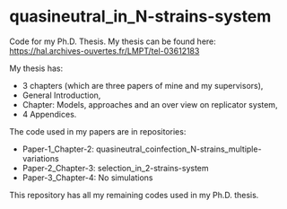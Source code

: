 # quasineutral_in_N-strains-system
Code for my Ph.D. Thesis. My thesis can be found here: https://hal.archives-ouvertes.fr/LMPT/tel-03612183

My thesis has:
- 3 chapters (which are three papers of mine and my supervisors), 
- General Introduction, 
- Chapter: Models, approaches and an over view on replicator system, 
- 4 Appendices.

The code used in my papers are in repositories: 
- Paper-1_Chapter-2: quasineutral_coinfection_N-strains_multiple-variations
- Paper-2_Chapter-3: selection_in_2-strains-system
- Paper-3_Chapter-4: No simulations

This repository has all my remaining codes used in my Ph.D. thesis.
